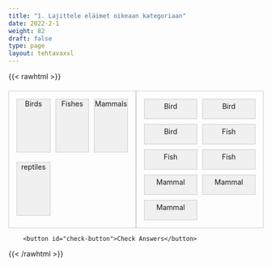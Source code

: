 ```yaml
---
title: "1. Lajittele eläimet oikeaan kategoriaan"
date: 2022-2-1
weight: 82
draft: false
type: page
layout: tehtavaxxl
---
```

{{< rawhtml >}}
    <div class="container">

   <div class="game-area">
            <div class="categories">
                <div class="category" data-category="bird">Birds</div>
                <div class="category" data-category="fish">Fishes</div>
                <div class="category" data-category="mammal">Mammals</div>
            <div class="category" data-category="reptile">reptiles</div>
            </div>
            <div class="animals">
                <div class="animal" draggable="true" data-category="bird">Bird</div>
                <div class="animal" draggable="true" data-category="bird">Bird</div>
                <div class="animal" draggable="true" data-category="bird">Bird</div>
                <div class="animal" draggable="true" data-category="fish">Fish</div>
                <div class="animal" draggable="true" data-category="fish">Fish</div>
                <div class="animal" draggable="true" data-category="fish">Fish</div>
                <div class="animal" draggable="true" data-category="mammal">Mammal</div>
                <div class="animal" draggable="true" data-category="mammal">Mammal</div>
                <div class="animal" draggable="true" data-category="mammal">Mammal</div>
            </div>
        </div> 
      </div>
        
        <button id="check-button">Check Answers</button>


<style>

.container {
    text-align: center;
    margin-top: 20px;
}

.game-area {
    display: flex;
    justify-content: space-between;
    margin-top: 20px;
}

.categories {
    flex: 1;
    border: 1px solid #ccc;
    padding: 10px;
    display: grid;
    grid-template-columns: repeat(3, 1fr);

}

.category {
    background-color: #f0f0f0;
    border: 1px solid #ccc;
    margin: 5px;
    cursor: pointer;
    margin-bottom: 1em;
    padding-bottom: 1em;
}

.animals {
    grid-template-columns: repeat(2, 1fr);
    flex: 1;
    border: 1px solid #ccc;
    padding: 10px;
    display: grid;
    align-content: flex-start;

}

.animal {
    background-color: #f0f0f0;
    border: 1px solid #ccc;
    padding: 5px;
    margin: 5px;
    cursor: pointer;
    height: 2em;
}

#check-button {
    margin-top: 20px;
    padding: 10px 20px;
    font-size: 16px;
    background-color: #007bff;
    color: #fff;
    border: none;
    cursor: pointer;
}

#check-button:hover {
    background-color: #0056b3;
}

</style>

<script>
const animals = document.querySelectorAll('.animal');
const categories = document.querySelectorAll('.category');
const checkButton = document.getElementById('check-button');
let currentDraggedItem = null;

animals.forEach((animal) => {
    animal.addEventListener('dragstart', (e) => {
        currentDraggedItem = animal;
        e.dataTransfer.setData('text/plain', animal.textContent);
    });

    animal.addEventListener('dragend', () => {
        currentDraggedItem = null;
    });
});

categories.forEach((category) => {
    category.addEventListener('dragover', (e) => {
        e.preventDefault();
    });

    category.addEventListener('drop', (e) => {
        e.preventDefault();
        if (currentDraggedItem) {
            const categoryType = category.getAttribute('data-category');
            if (currentDraggedItem.getAttribute('data-category') === categoryType) {
                currentDraggedItem.classList.add('correct');
            } else {
                currentDraggedItem.classList.add('incorrect');
            }
            category.appendChild(currentDraggedItem);
            currentDraggedItem = null;
        }
    });
});

checkButton.addEventListener('click', () => {
    animals.forEach((animal) => {
        if (animal.classList.contains('correct')) {
            animal.style.backgroundColor = 'green';
            animal.removeAttribute('draggable');
        } else if (animal.classList.contains('incorrect')) {
            animal.style.backgroundColor = 'red';
        }
    });
});

function drop(ev) {
    ev.preventDefault();
    var data=ev.dataTransfer.getData("Text");
    ev.target.appendChild(document.getElementById(data));
}

</script>

{{< /rawhtml >}}